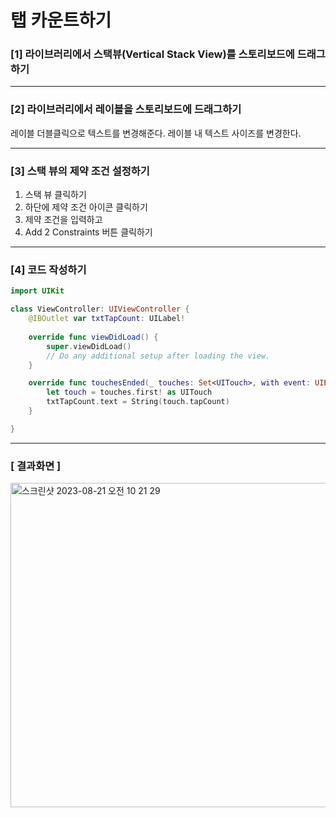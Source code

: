 
# 탭 카운트하기

### [1] 라이브러리에서 스택뷰(Vertical Stack View)를 스토리보드에 드래그하기

---

### [2] 라이브러리에서 레이블을 스토리보드에 드래그하기

레이블 더블클릭으로 텍스트를 변경해준다.
레이블 내 텍스트 사이즈를 변경한다.

---

### [3] 스택 뷰의 제약 조건 설정하기

1. 스택 뷰 클릭하기
2. 하단에 제약 조건 아이콘 클릭하기
3. 제약 조건을 입력하고
4. Add 2 Constraints 버튼 클릭하기

---

### [4] 코드 작성하기

```swift
import UIKit

class ViewController: UIViewController {
    @IBOutlet var txtTapCount: UILabel!
    
    override func viewDidLoad() {
        super.viewDidLoad()
        // Do any additional setup after loading the view.
    }

    override func touchesEnded(_ touches: Set<UITouch>, with event: UIEvent?) {
        let touch = touches.first! as UITouch
        txtTapCount.text = String(touch.tapCount)
    }

}

```

---

### [ 결과화면 ]

<img width="519" alt="스크린샷 2023-08-21 오전 10 21 29" src="https://github.com/leeyebeen-dev/Swift-Study/assets/84004751/c66e287b-048f-4767-8151-9317f8d0a654">


